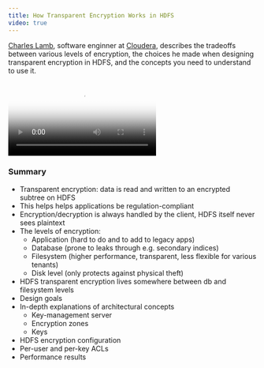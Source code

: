 ```yaml
---
title: How Transparent Encryption Works in HDFS
video: true
---
```


[Charles Lamb](https://www.linkedin.com/pub/charles-lamb/0/49a/694),
software enginner at
[Cloudera](http://www.cloudera.com/content/cloudera/en/home.html),
describes the tradeoffs between various levels of encryption, the
choices he made when designing transparent encryption in HDFS, and
the concepts you need to understand to use it.


<video poster="https://i.vimeocdn.com/video/508061204.jpg?mw=700"
       class="video-js vjs-default-skin" controls preload="auto">
  <source src="http://player.vimeo.com/external/120274127.hd.mp4?s=3d80990f0d19452f2133316671a594f2" type="video/mp4">
</video>

### Summary

* Transparent encryption: data is read and written to an encrypted subtree on HDFS
* This helps helps applications be regulation-compliant
* Encryption/decryption is always handled by the client, HDFS itself never sees plaintext
* The levels of encryption:
    * Application (hard to do and to add to legacy apps)
    * Database (prone to leaks through e.g. secondary indices)
    * Filesystem (higher performance, transparent, less flexible for various tenants)
    * Disk level (only protects against physical theft)
* HDFS transparent encryption lives somewhere between db and filesystem levels
* Design goals
* In-depth explanations of architectural concepts
    * Key-management server
    * Encryption zones
    * Keys
* HDFS encryption configuration
* Per-user and per-key ACLs
* Performance results
